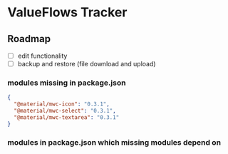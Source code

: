 # ValueFlows Tracker

## Roadmap

* [ ] edit functionality
* [ ] backup and restore (file download and upload)

### modules missing in package.json

```json
{
  "@material/mwc-icon": "0.3.1",
  "@material/mwc-select": "0.3.1",
  "@material/mwc-textarea": "0.3.1"
}
```

### modules in package.json which missing modules depend on

```json
```